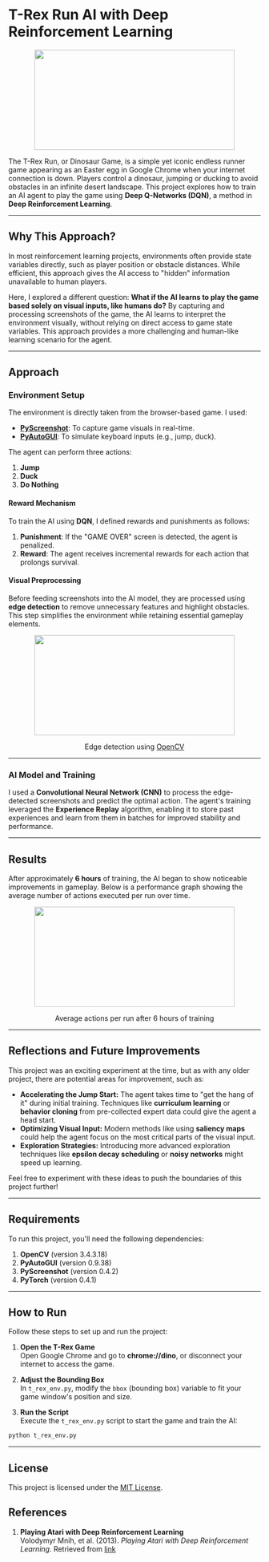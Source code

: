 # T-Rex Run AI with Deep Reinforcement Learning

<p align="center">
  <img width="400" height="200" src="https://user-images.githubusercontent.com/25025173/48309312-c7419d80-e5a9-11e8-9f1f-d8db31396eeb.gif">
</p>

The T-Rex Run, or Dinosaur Game, is a simple yet iconic endless runner game appearing as an Easter egg in Google Chrome when your internet connection is down. Players control a dinosaur, jumping or ducking to avoid obstacles in an infinite desert landscape. This project explores how to train an AI agent to play the game using **Deep Q-Networks (DQN)**, a method in **Deep Reinforcement Learning**.

---

## Why This Approach?

In most reinforcement learning projects, environments often provide state variables directly, such as player position or obstacle distances. While efficient, this approach gives the AI access to "hidden" information unavailable to human players.

Here, I explored a different question: **What if the AI learns to play the game based solely on visual inputs, like humans do?** By capturing and processing screenshots of the game, the AI learns to interpret the environment visually, without relying on direct access to game state variables. This approach provides a more challenging and human-like learning scenario for the agent.

---

## Approach

### Environment Setup

The environment is directly taken from the browser-based game. I used:

- **[PyScreenshot](https://pypi.org/project/pyscreenshot/)**: To capture game visuals in real-time.
- **[PyAutoGUI](https://pyautogui.readthedocs.io/en/latest/)**: To simulate keyboard inputs (e.g., jump, duck).

The agent can perform three actions:  
1. **Jump**  
2. **Duck**  
3. **Do Nothing**

#### Reward Mechanism

To train the AI using **DQN**, I defined rewards and punishments as follows:
1. **Punishment**: If the "GAME OVER" screen is detected, the agent is penalized.  
2. **Reward**: The agent receives incremental rewards for each action that prolongs survival.

#### Visual Preprocessing

Before feeding screenshots into the AI model, they are processed using **edge detection** to remove unnecessary features and highlight obstacles. This step simplifies the environment while retaining essential gameplay elements.

<p align="center">
  <img width="400" height="200" src="https://user-images.githubusercontent.com/25025173/48309928-1db4d900-e5b6-11e8-9e66-6ad538899c5e.png">
</p>
<p align="center">Edge detection using <a href="https://opencv.org/">OpenCV</a></p>

---

### AI Model and Training

I used a **Convolutional Neural Network (CNN)** to process the edge-detected screenshots and predict the optimal action. The agent's training leveraged the **Experience Replay** algorithm, enabling it to store past experiences and learn from them in batches for improved stability and performance.

---

## Results

After approximately **6 hours** of training, the AI began to show noticeable improvements in gameplay. Below is a performance graph showing the average number of actions executed per run over time.

<p align="center">
  <img width="400" height="200" src="https://user-images.githubusercontent.com/25025173/48310063-720d8800-e5b9-11e8-986e-4ede699878f7.png">
</p>
<p align="center">Average actions per run after 6 hours of training</p>

---

## Reflections and Future Improvements

This project was an exciting experiment at the time, but as with any older project, there are potential areas for improvement, such as:

- **Accelerating the Jump Start:** The agent takes time to "get the hang of it" during initial training. Techniques like **curriculum learning** or **behavior cloning** from pre-collected expert data could give the agent a head start.  
- **Optimizing Visual Input:** Modern methods like using **saliency maps** could help the agent focus on the most critical parts of the visual input.  
- **Exploration Strategies:** Introducing more advanced exploration techniques like **epsilon decay scheduling** or **noisy networks** might speed up learning.

Feel free to experiment with these ideas to push the boundaries of this project further!

---

## Requirements

To run this project, you'll need the following dependencies:

1. **OpenCV** (version 3.4.3.18)  
2. **PyAutoGUI** (version 0.9.38)  
3. **PyScreenshot** (version 0.4.2)  
4. **PyTorch** (version 0.4.1)  
---

## How to Run

Follow these steps to set up and run the project:

1. **Open the T-Rex Game**  
   Open Google Chrome and go to **chrome://dino**, or disconnect your internet to access the game.

2. **Adjust the Bounding Box**  
   In `t_rex_env.py`, modify the `bbox` (bounding box) variable to fit your game window's position and size.

3. **Run the Script**  
   Execute the `t_rex_env.py` script to start the game and train the AI:

```bash
python t_rex_env.py
```

---

## License

This project is licensed under the [MIT License](LICENSE).


## References

1. **Playing Atari with Deep Reinforcement Learning**  
   Volodymyr Mnih, et al. (2013). *Playing Atari with Deep Reinforcement Learning*. Retrieved from [link](https://arxiv.org/abs/1312.5602)

